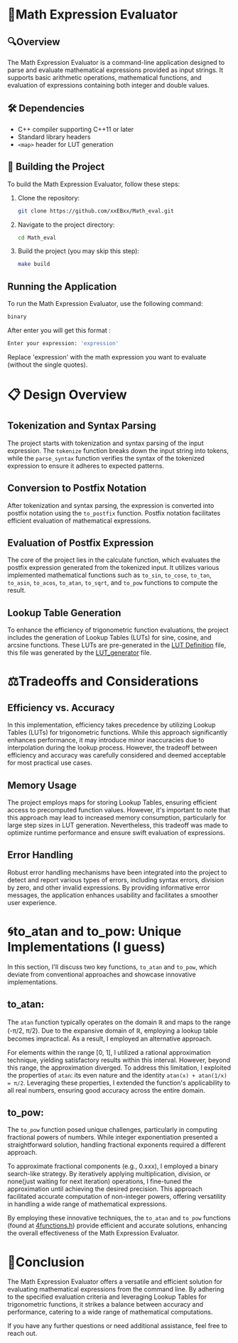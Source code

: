 # 🔢Math Expression Evaluator

## 🔍Overview
The Math Expression Evaluator is a command-line application designed to parse and evaluate mathematical expressions provided as input strings. It supports basic arithmetic operations, mathematical functions, and evaluation of expressions containing both integer and double values.

## 🛠️ Dependencies

- C++ compiler supporting C++11 or later
- Standard library headers
- `<map>` header for LUT generation

## 🚀 Building the Project

To build the Math Expression Evaluator, follow these steps:

1. Clone the repository:

    ```bash
    git clone https://github.com/xxEBxx/Math_eval.git
    ```

2. Navigate to the project directory:

    ```bash
    cd Math_eval
    ```

3. Build the project (you may skip this step):

    ```bash
    make build
    ```

## Running the Application

To run the Math Expression Evaluator, use the following command:

```bash
binary 
```
After enter you will get this format :
```bash
Enter your expression: 'expression'
```
Replace 'expression' with the math expression you want to evaluate (without the single quotes).

# 📋 Design Overview
## Tokenization and Syntax Parsing
The project starts with tokenization and syntax parsing of the input expression. The `tokenize` function breaks down the input string into tokens, while the `parse_syntax` function verifies the syntax of the tokenized expression to ensure it adheres to expected patterns.

## Conversion to Postfix Notation
After tokenization and syntax parsing, the expression is converted into postfix notation using the `to_postfix` function. Postfix notation facilitates efficient evaluation of mathematical expressions.

## Evaluation of Postfix Expression
The core of the project lies in the calculate function, which evaluates the postfix expression generated from the tokenized input. It utilizes various implemented mathematical functions such as `to_sin`, `to_cose`, `to_tan`, `to_asin`, `to_acos`, `to_atan`, `to_sqrt`, and `to_pow` functions to compute the result.

## Lookup Table Generation
To enhance the efficiency of trigonometric function evaluations, the project includes the generation of Lookup Tables (LUTs) for sine, cosine, and arcsine functions. These LUTs are pre-generated in the [LUT Definition](https://github.com/xxEBxx/Math_eval/blob/main/LUT/LUT_definition.h)
 file, this file was generated by the [LUT_generator](https://github.com/xxEBxx/Math_eval/blob/main/LUT/Look_Up_Table_generator.cpp) file.

# ⚖️Tradeoffs and Considerations
## Efficiency vs. Accuracy
In this implementation, efficiency takes precedence by utilizing Lookup Tables (LUTs) for trigonometric functions. While this approach significantly enhances performance, it may introduce minor inaccuracies due to interpolation during the lookup process. However, the tradeoff between efficiency and accuracy was carefully considered and deemed acceptable for most practical use cases.

## Memory Usage
The project employs maps for storing Lookup Tables, ensuring efficient access to precomputed function values. However, it's important to note that this approach may lead to increased memory consumption, particularly for large step sizes in LUT generation. Nevertheless, this tradeoff was made to optimize runtime performance and ensure swift evaluation of expressions.

## Error Handling
Robust error handling mechanisms have been integrated into the project to detect and report various types of errors, including syntax errors, division by zero, and other invalid expressions. By providing informative error messages, the application enhances usability and facilitates a smoother user experience.

# 🌀to_atan and to_pow: Unique Implementations (I guess)

In this section, I'll discuss two key functions, `to_atan` and `to_pow`, which deviate from conventional approaches and showcase innovative implementations.

## to_atan:

The `atan` function typically operates on the domain ℝ and maps to the range (-π/2, π/2). Due to the expansive domain of ℝ, employing a lookup table becomes impractical. As a result, I employed an alternative approach.

For elements within the range [0, 1], I utilized a rational approximation technique, yielding satisfactory results within this interval. However, beyond this range, the approximation diverged. To address this limitation, I exploited the properties of `atan`: its even nature and the identity `atan(x) + atan(1/x) = π/2`. Leveraging these properties, I extended the function's applicability to all real numbers, ensuring good accuracy across the entire domain.

## to_pow:

The `to_pow` function posed unique challenges, particularly in computing fractional powers of numbers. While integer exponentiation presented a straightforward solution, handling fractional exponents required a different approach.

To approximate fractional components (e.g., 0.xxx), I employed a binary search-like strategy. By iteratively applying multiplication, division, or none(just waiting for next iteration) operations, I fine-tuned the approximation until achieving the desired precision. This approach facilitated accurate computation of non-integer powers, offering versatility in handling a wide range of mathematical expressions.

By employing these innovative techniques, the `to_atan` and `to_pow` functions (found at [4functions.h](https://github.com/xxEBxx/Math_eval/blob/main/LUT/Look_Up_Table_generator.cpp)) provide efficient and accurate solutions, enhancing the overall effectiveness of the Math Expression Evaluator.


# 🎉Conclusion
The Math Expression Evaluator offers a versatile and efficient solution for evaluating mathematical expressions from the command line. By adhering to the specified evaluation criteria and leveraging Lookup Tables for trigonometric functions, it strikes a balance between accuracy and performance, catering to a wide range of mathematical computations.

If you have any further questions or need additional assistance, feel free to reach out.







